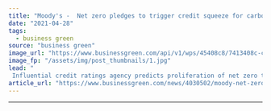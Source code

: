 ```yaml
---
title: "Moody's -  Net zero pledges to trigger credit squeeze for carbon intensive firms"
date: "2021-04-28"
tags: 
  - business green
source: "business green"
image_url: "https://www.businessgreen.com/api/v1/wps/45408c8/7413408c-cc6b-4f90-a319-67f3953bdc5b/2/smoking-chimney-pollution-185x114.jpg"
image_fp: "/assets/img/post_thumbnails/1.jpg"
lead: "
 Influential credit ratings agency predicts proliferation of net zero targets will increase credit risks and costs for carbon-intensive activities ..."
article_url: "https://www.businessgreen.com/news/4030502/moody-net-zero-pledges-trigger-credit-squeeze-carbon-intensive-firms"
---
```


---
